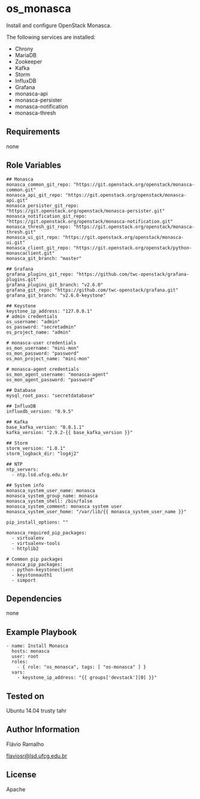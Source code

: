 os_monasca
==========

Install and configure OpenStack Monasca.

The following services are installed:
- Chrony
- MariaDB
- Zookeeper
- Kafka
- Storm
- InfluxDB
- Grafana
- monasca-api
- monasca-persister
- monasca-notification
- monasca-thresh

Requirements
------------

none

Role Variables
--------------

    ## Monasca
    monasca_common_git_repo: "https://git.openstack.org/openstack/monasca-common.git"
    monasca_api_git_repo: "https://git.openstack.org/openstack/monasca-api.git"
    monasca_persister_git_repo: "https://git.openstack.org/openstack/monasca-persister.git"
    monasca_notification_git_repo: "https://git.openstack.org/openstack/monasca-notification.git"
    monasca_thresh_git_repo: "https://git.openstack.org/openstack/monasca-thresh.git"
    monasca_ui_git_repo: "https://git.openstack.org/openstack/monasca-ui.git"
    monasca_client_git_repo: "https://git.openstack.org/openstack/python-monascaclient.git"
    monasca_git_branch: "master"
    
    ## Grafana
    grafana_plugins_git_repo: "https://github.com/twc-openstack/grafana-plugins.git"
    grafana_plugins_git_branch: "v2.6.0"
    grafana_git_repo: "https://github.com/twc-openstack/grafana.git"
    grafana_git_branch: "v2.6.0-keystone"
    
    ## Keystone
    keystone_ip_address: "127.0.0.1"
    # admin credentials
    os_username: "admin"
    os_password: "secretadmin"
    os_project_name: "admin"
    
    # monasca-user credentials
    os_mon_username: "mini-mon"
    os_mon_password: "password"
    os_mon_project_name: "mini-mon"
    
    # monasca-agent credentials
    os_mon_agent_username: "monasca-agent"
    os_mon_agent_password: "password"
    
    ## Database
    mysql_root_pass: "secretdatabase"
    
    ## InfluxDB
    influxdb_version: "0.9.5"
    
    ## Kafka
    base_kafka_version: "0.8.1.1"
    kafka_version: "2.9.2-{{ base_kafka_version }}"
    
    ## Storm
    storm_version: "1.0.1"
    storm_logback_dir: "log4j2"
    
    ## NTP
    ntp_servers:
      - ntp.lsd.ufcg.edu.br
    
    ## System info
    monasca_system_user_name: monasca
    monasca_system_group_name: monasca
    monasca_system_shell: /bin/false
    monasca_system_comment: monasca system user
    monasca_system_user_home: "/var/lib/{{ monasca_system_user_name }}"
    
    pip_install_options: ""
    
    monasca_required_pip_packages:
      - virtualenv
      - virtualenv-tools
      - httplib2
    
    # Common pip packages
    monasca_pip_packages:
      - python-keystoneclient
      - keystoneauth1
      - simport

Dependencies
------------

none

Example Playbook
----------------

    - name: Install Monasca
      hosts: monasca
      user: root
      roles:
        - { role: "os_monasca", tags: [ "os-monasca" ] }
      vars:
        - keystone_ip_address: "{{ groups['devstack'][0] }}"

Tested on
---------

Ubuntu 14.04 trusty tahr

Author Information
------------------
Flávio Ramalho

flaviosr@lsd.ufcg.edu.br

License
-------
Apache
